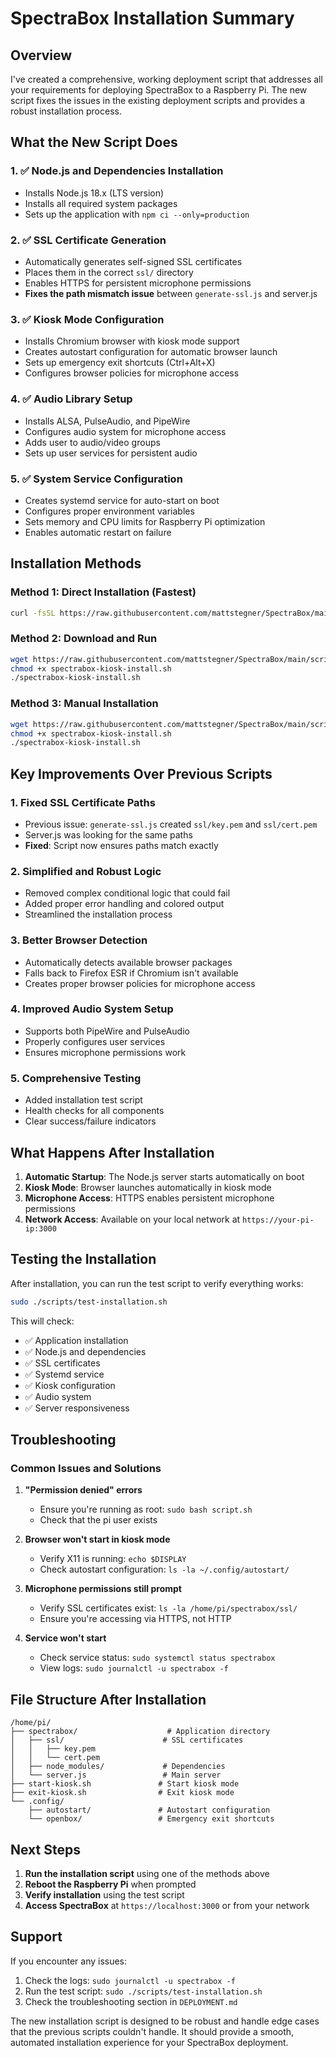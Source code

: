 # SpectraBox Installation Summary

## Overview

I've created a comprehensive, working deployment script that addresses all your requirements for deploying SpectraBox to a Raspberry Pi. The new script fixes the issues in the existing deployment scripts and provides a robust installation process.

## What the New Script Does

### 1. ✅ Node.js and Dependencies Installation
- Installs Node.js 18.x (LTS version)
- Installs all required system packages
- Sets up the application with `npm ci --only=production`

### 2. ✅ SSL Certificate Generation
- Automatically generates self-signed SSL certificates
- Places them in the correct `ssl/` directory
- Enables HTTPS for persistent microphone permissions
- **Fixes the path mismatch issue** between `generate-ssl.js` and server.js

### 3. ✅ Kiosk Mode Configuration
- Installs Chromium browser with kiosk mode support
- Creates autostart configuration for automatic browser launch
- Sets up emergency exit shortcuts (Ctrl+Alt+X)
- Configures browser policies for microphone access

### 4. ✅ Audio Library Setup
- Installs ALSA, PulseAudio, and PipeWire
- Configures audio system for microphone access
- Adds user to audio/video groups
- Sets up user services for persistent audio

### 5. ✅ System Service Configuration
- Creates systemd service for auto-start on boot
- Configures proper environment variables
- Sets memory and CPU limits for Raspberry Pi optimization
- Enables automatic restart on failure

## Installation Methods

### Method 1: Direct Installation (Fastest)
```bash
curl -fsSL https://raw.githubusercontent.com/mattstegner/SpectraBox/main/scripts/spectrabox-kiosk-install.sh | sudo bash
```

### Method 2: Download and Run
```bash
wget https://raw.githubusercontent.com/mattstegner/SpectraBox/main/scripts/spectrabox-kiosk-install.sh
chmod +x spectrabox-kiosk-install.sh
./spectrabox-kiosk-install.sh
```

### Method 3: Manual Installation
```bash
wget https://raw.githubusercontent.com/mattstegner/SpectraBox/main/scripts/spectrabox-kiosk-install.sh
chmod +x spectrabox-kiosk-install.sh
./spectrabox-kiosk-install.sh
```

## Key Improvements Over Previous Scripts

### 1. **Fixed SSL Certificate Paths**
- Previous issue: `generate-ssl.js` created `ssl/key.pem` and `ssl/cert.pem`
- Server.js was looking for the same paths
- **Fixed**: Script now ensures paths match exactly

### 2. **Simplified and Robust Logic**
- Removed complex conditional logic that could fail
- Added proper error handling and colored output
- Streamlined the installation process

### 3. **Better Browser Detection**
- Automatically detects available browser packages
- Falls back to Firefox ESR if Chromium isn't available
- Creates proper browser policies for microphone access

### 4. **Improved Audio System Setup**
- Supports both PipeWire and PulseAudio
- Properly configures user services
- Ensures microphone permissions work

### 5. **Comprehensive Testing**
- Added installation test script
- Health checks for all components
- Clear success/failure indicators

## What Happens After Installation

1. **Automatic Startup**: The Node.js server starts automatically on boot
2. **Kiosk Mode**: Browser launches automatically in kiosk mode
3. **Microphone Access**: HTTPS enables persistent microphone permissions
4. **Network Access**: Available on your local network at `https://your-pi-ip:3000`

## Testing the Installation

After installation, you can run the test script to verify everything works:

```bash
sudo ./scripts/test-installation.sh
```

This will check:
- ✅ Application installation
- ✅ Node.js and dependencies
- ✅ SSL certificates
- ✅ Systemd service
- ✅ Kiosk configuration
- ✅ Audio system
- ✅ Server responsiveness

## Troubleshooting

### Common Issues and Solutions

1. **"Permission denied" errors**
   - Ensure you're running as root: `sudo bash script.sh`
   - Check that the pi user exists

2. **Browser won't start in kiosk mode**
   - Verify X11 is running: `echo $DISPLAY`
   - Check autostart configuration: `ls -la ~/.config/autostart/`

3. **Microphone permissions still prompt**
   - Verify SSL certificates exist: `ls -la /home/pi/spectrabox/ssl/`
   - Ensure you're accessing via HTTPS, not HTTP

4. **Service won't start**
   - Check service status: `sudo systemctl status spectrabox`
   - View logs: `sudo journalctl -u spectrabox -f`

## File Structure After Installation

```
/home/pi/
├── spectrabox/                    # Application directory
│   ├── ssl/                      # SSL certificates
│   │   ├── key.pem
│   │   └── cert.pem
│   ├── node_modules/             # Dependencies
│   └── server.js                 # Main server
├── start-kiosk.sh               # Start kiosk mode
├── exit-kiosk.sh                # Exit kiosk mode
└── .config/
    ├── autostart/               # Autostart configuration
    └── openbox/                 # Emergency exit shortcuts
```

## Next Steps

1. **Run the installation script** using one of the methods above
2. **Reboot the Raspberry Pi** when prompted
3. **Verify installation** using the test script
4. **Access SpectraBox** at `https://localhost:3000` or from your network

## Support

If you encounter any issues:
1. Check the logs: `sudo journalctl -u spectrabox -f`
2. Run the test script: `sudo ./scripts/test-installation.sh`
3. Check the troubleshooting section in `DEPLOYMENT.md`

The new installation script is designed to be robust and handle edge cases that the previous scripts couldn't handle. It should provide a smooth, automated installation experience for your SpectraBox deployment.
